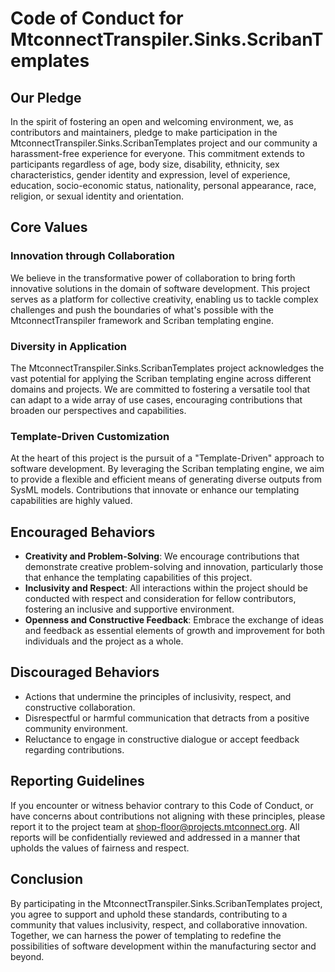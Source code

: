 # Code of Conduct for MtconnectTranspiler.Sinks.ScribanTemplates

## Our Pledge

In the spirit of fostering an open and welcoming environment, we, as contributors and maintainers, pledge to make participation in the MtconnectTranspiler.Sinks.ScribanTemplates project and our community a harassment-free experience for everyone. This commitment extends to participants regardless of age, body size, disability, ethnicity, sex characteristics, gender identity and expression, level of experience, education, socio-economic status, nationality, personal appearance, race, religion, or sexual identity and orientation.

## Core Values

### Innovation through Collaboration
We believe in the transformative power of collaboration to bring forth innovative solutions in the domain of software development. This project serves as a platform for collective creativity, enabling us to tackle complex challenges and push the boundaries of what's possible with the MtconnectTranspiler framework and Scriban templating engine.

### Diversity in Application
The MtconnectTranspiler.Sinks.ScribanTemplates project acknowledges the vast potential for applying the Scriban templating engine across different domains and projects. We are committed to fostering a versatile tool that can adapt to a wide array of use cases, encouraging contributions that broaden our perspectives and capabilities.

### Template-Driven Customization
At the heart of this project is the pursuit of a "Template-Driven" approach to software development. By leveraging the Scriban templating engine, we aim to provide a flexible and efficient means of generating diverse outputs from SysML models. Contributions that innovate or enhance our templating capabilities are highly valued.

## Encouraged Behaviors

- **Creativity and Problem-Solving**: We encourage contributions that demonstrate creative problem-solving and innovation, particularly those that enhance the templating capabilities of this project.
- **Inclusivity and Respect**: All interactions within the project should be conducted with respect and consideration for fellow contributors, fostering an inclusive and supportive environment.
- **Openness and Constructive Feedback**: Embrace the exchange of ideas and feedback as essential elements of growth and improvement for both individuals and the project as a whole.

## Discouraged Behaviors

- Actions that undermine the principles of inclusivity, respect, and constructive collaboration.
- Disrespectful or harmful communication that detracts from a positive community environment.
- Reluctance to engage in constructive dialogue or accept feedback regarding contributions.

## Reporting Guidelines

If you encounter or witness behavior contrary to this Code of Conduct, or have concerns about contributions not aligning with these principles, please report it to the project team at shop-floor@projects.mtconnect.org. All reports will be confidentially reviewed and addressed in a manner that upholds the values of fairness and respect.

## Conclusion

By participating in the MtconnectTranspiler.Sinks.ScribanTemplates project, you agree to support and uphold these standards, contributing to a community that values inclusivity, respect, and collaborative innovation. Together, we can harness the power of templating to redefine the possibilities of software development within the manufacturing sector and beyond.
